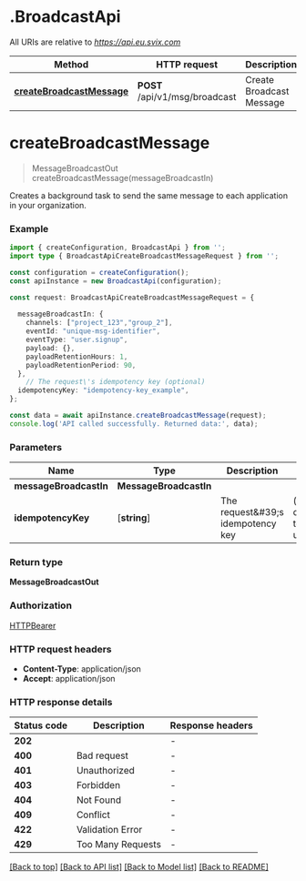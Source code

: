 # .BroadcastApi

All URIs are relative to *https://api.eu.svix.com*

Method | HTTP request | Description
------------- | ------------- | -------------
[**createBroadcastMessage**](BroadcastApi.md#createBroadcastMessage) | **POST** /api/v1/msg/broadcast | Create Broadcast Message


# **createBroadcastMessage**
> MessageBroadcastOut createBroadcastMessage(messageBroadcastIn)

Creates a background task to send the same message to each application in your organization.

### Example


```typescript
import { createConfiguration, BroadcastApi } from '';
import type { BroadcastApiCreateBroadcastMessageRequest } from '';

const configuration = createConfiguration();
const apiInstance = new BroadcastApi(configuration);

const request: BroadcastApiCreateBroadcastMessageRequest = {
  
  messageBroadcastIn: {
    channels: ["project_123","group_2"],
    eventId: "unique-msg-identifier",
    eventType: "user.signup",
    payload: {},
    payloadRetentionHours: 1,
    payloadRetentionPeriod: 90,
  },
    // The request\'s idempotency key (optional)
  idempotencyKey: "idempotency-key_example",
};

const data = await apiInstance.createBroadcastMessage(request);
console.log('API called successfully. Returned data:', data);
```


### Parameters

Name | Type | Description  | Notes
------------- | ------------- | ------------- | -------------
 **messageBroadcastIn** | **MessageBroadcastIn**|  |
 **idempotencyKey** | [**string**] | The request\&#39;s idempotency key | (optional) defaults to undefined


### Return type

**MessageBroadcastOut**

### Authorization

[HTTPBearer](README.md#HTTPBearer)

### HTTP request headers

 - **Content-Type**: application/json
 - **Accept**: application/json


### HTTP response details
| Status code | Description | Response headers |
|-------------|-------------|------------------|
**202** |  |  -  |
**400** | Bad request |  -  |
**401** | Unauthorized |  -  |
**403** | Forbidden |  -  |
**404** | Not Found |  -  |
**409** | Conflict |  -  |
**422** | Validation Error |  -  |
**429** | Too Many Requests |  -  |

[[Back to top]](#) [[Back to API list]](README.md#documentation-for-api-endpoints) [[Back to Model list]](README.md#documentation-for-models) [[Back to README]](README.md)


